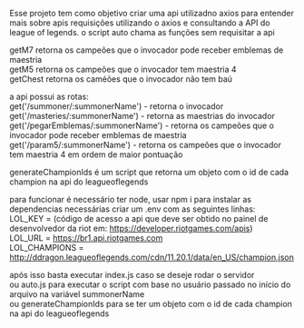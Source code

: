 Esse projeto tem como objetivo criar uma api utilizadno axios para entender mais sobre apis requisições utilizando o axios e consultando a API do league of legends.
o script auto chama as funções sem requisitar a api

getM7 retorna os campeões que o invocador pode receber emblemas de maestria<br>
getM5 retorna os campeões que o invocador tem maestria 4<br>
getChest retorna os caméões que o invocador não tem baú

a api possui as rotas:<br>
get('/summoner/:summonerName') - retorna o invocador<br>
get('/masteries/:summonerName') - retorna as maestrias do invocador<br>
get('/pegarEmblemas/:summonerName') - retorna os campeões que o invocador pode receber emblemas de maestria<br>
get('/param5/:summonerName') - retorna os campeões que o invocador tem maestria 4 em ordem de maior pontuação

generateChampionIds é um script que retorna um objeto com o id de cada champion na api do leagueoflegends

para funcionar é necessário ter node, usar npm i para instalar as dependencias necessárias criar um .env com as seguintes linhas:<br>
LOL_KEY = (código de acesso a api que deve ser obtido no painel de desenvolvedor da riot em: https://developer.riotgames.com/apis)<br>
LOL_URL = https://br1.api.riotgames.com<br>
LOL_CHAMPIONS = http://ddragon.leagueoflegends.com/cdn/11.20.1/data/en_US/champion.json

após isso basta executar index.js caso se deseje rodar o servidor<br>
ou auto.js para executar o script com base no usuário passado no início do arquivo na variável summonerName<br>
ou generateChampionIds para se ter um objeto com o id de cada champion na api do leagueoflegends
